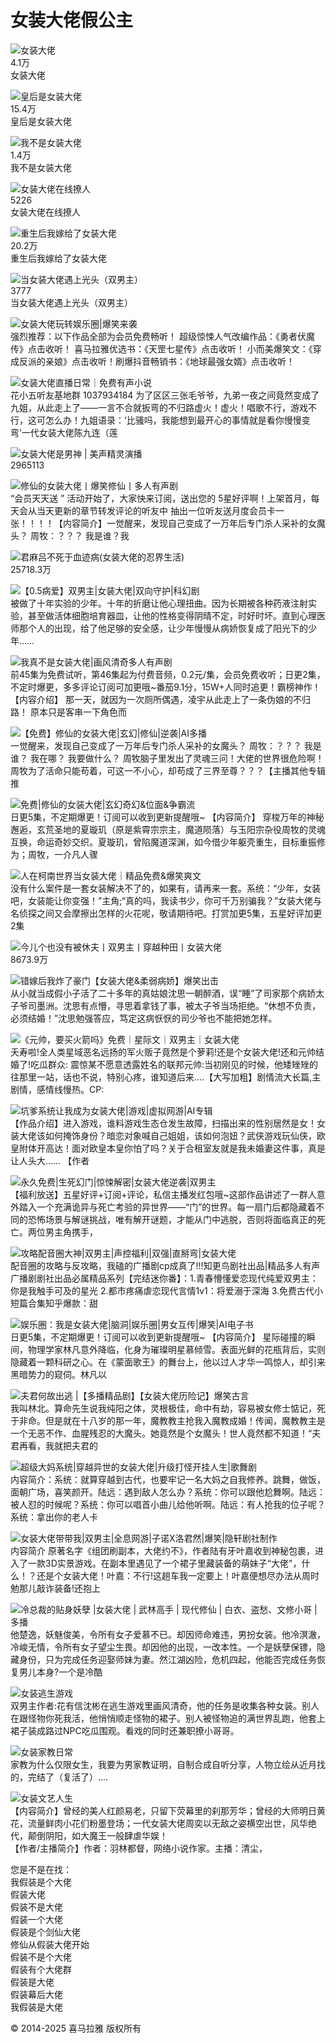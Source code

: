 # 女装大佬假公主

![女装大佬](https://imagev2.xmcdn.com/storages/1ae4-audiofreehighqps/C7/02/CKwRINsFYkfmAAgCSQD2BYXI.jpg!quality%3D1%26magick%3Dwebp%26op_type%3D3%26columns%3D200%26rows%3D200)  
4.1万  
女装大佬  

![皇后是女装大佬](https://imagev2.xmcdn.com/storages/0cc5-audiofreehighqps/5E/49/CMCoOSYDWMjjAAI3KABcMjDx.jpg!quality%3D1%26magick%3Dwebp%26op_type%3D3%26columns%3D200%26rows%3D200)  
15.4万  
皇后是女装大佬  

![我不是女装大佬](https://imagev2.xmcdn.com/storages/42af-audiofreehighqps/38/32/CMCoOSEE9KQTAAFPwgDZ3F3W.png!quality%3D1%26magick%3Dwebp%26op_type%3D3%26columns%3D200%26rows%3D200)  
1.4万  
我不是女装大佬  

![女装大佬在线撩人](https://imagev2.xmcdn.com/storages/f8b5-audiofreehighqps/02/00/CKwRIDoEbrRNAAF_kwCpBH8j.jpg!quality%3D1%26magick%3Dwebp%26op_type%3D3%26columns%3D200%26rows%3D200)  
5226  
女装大佬在线撩人  

![重生后我嫁给了女装大佬](https://imagev2.xmcdn.com/storages/8949-audiofreehighqps/0A/37/GKwRIUEGznIcAAKhyQGSHpCN.jpeg!quality%3D1%26magick%3Dwebp%26op_type%3D3%26columns%3D200%26rows%3D200)  
20.2万  
重生后我嫁给了女装大佬  

![当女装大佬遇上光头（双男主）](https://imagev2.xmcdn.com/storages/7928-audiofreehighqps/58/55/GAqhjg0K6_82AAEtpwMiV0jI.jpg!quality%3D1%26magick%3Dwebp%26op_type%3D3%26columns%3D200%26rows%3D200)  
3777  
当女装大佬遇上光头（双男主）  

![女装大佬玩转娱乐圈|爆笑来袭](https://imagev2.xmcdn.com/storages/25f8-audiofreehighqps/BD/45/CMCoOR8Dq9quAAchPwBw8pgD.jpg!quality%3D1%26magick%3Dwebp%26op_type%3D3%26columns%3D144%26rows%3D144)  
强烈推荐：以下作品全部为会员免费畅听！ 超级惊悚人气改编作品：《勇者伏魔传》点击收听！ 喜马拉雅优选书：《天罡七星传》点击收听！ 小而美爆笑文：《穿成反派的亲娘》点击收听！刷爆抖音畅销书：《地球最强女婿》点击收听！  

![女装大佬直播日常｜免费有声小说](https://imagev2.xmcdn.com/storages/4e70-audiofreehighqps/F1/60/CKwRIaIE2yPFAADzsQDQnrMz.jpg!quality%3D1%26magick%3Dwebp%26op_type%3D3%26columns%3D144%26rows%3D144)  
花小五听友基地群 1037934184 为了区区三张毛爷爷，九弟一夜之间竟然变成了九姐，从此走上了——一言不合就扳弯的不归路虚火！虚火！唱歌不行，游戏不行，这可怎么办！九姐语录：‘比骚吗，我能想到最开心的事情就是看你慢慢变弯’一代女装大佬陈九连（莲  

![女装大佬是男神 | 美声精灵演播](https://imagev2.xmcdn.com/storages/8861-audiofreehighqps/45/F3/GKwRIJEJvQKtAAuihgKy8wR0.jpg!quality%3D1%26magick%3Dwebp%26op_type%3D3%26columns%3D144%26rows%3D144)  
2965113  

![修仙的女装大佬丨爆笑修仙丨多人有声剧](https://imagev2.xmcdn.com/storages/9ebe-audiofreehighqps/DC/57/GKwRIMAIzIMUAAAL5gJV7dG9.jpg)  
“会员天天送 ” 活动开始了，大家快来订阅，送出您的 5星好评啊！上架首月，每天会从当天更新的章节转发评论的听友中 抽出一位听友送月度会员卡一张！！！！【内容简介】一觉醒来，发现自己变成了一万年后专门杀人采补的女魔头？ 周牧：？？？ 我是谁？我  

![君麻吕不死于血迹病(女装大佬的忍界生活)](https://imagev2.xmcdn.com/storages/9ebe-audiofreehighqps/DC/57/GKwRIMAIzIMUAAAL5gJV7dG9.jpg)  
25718.3万  

![【0.5病爱】双男主|女装大佬|双向守护|科幻剧](https://imagev2.xmcdn.com/storages/9ebe-audiofreehighqps/DC/57/GKwRIMAIzIMUAAAL5gJV7dG9.jpg)  
被做了十年实验的少年。十年的折磨让他心理扭曲。因为长期被各种药液注射实验，甚至做活体细胞培育器皿，让他的性格变得阴晴不定，时好时坏。直到心理医师那个人的出现，给了他足够的安全感，让少年慢慢从病娇恢复成了阳光下的少年……  

![我真不是女装大佬|画风清奇多人有声剧](https://imagev2.xmcdn.com/storages/9ebe-audiofreehighqps/DC/57/GKwRIMAIzIMUAAAL5gJV7dG9.jpg)  
前45集为免费试听，第46集起为付费音频，0.2元/集，会员免费收听；日更2集，不定时爆更，多多评论订阅可加更哦~番茄9.1分，15W+人同时追更！霸榜神作！【内容介绍】 那一天，就因为一次厕所偶遇，凌宇从此走上了一条伪娘的不归路！ 原本只是客串一下角色而  

![【免费】修仙的女装大佬|玄幻|修仙|逆袭|AI多播](https://imagev2.xmcdn.com/storages/9ebe-audiofreehighqps/DC/57/GKwRIMAIzIMUAAAL5gJV7dG9.jpg)  
一觉醒来，发现自己变成了一万年后专门杀人采补的女魔头？ 周牧：？？？ 我是谁？ 我在哪？ 我要做什么？ 周牧脑子里发出了灵魂三问！大佬的世界很危险啊！周牧为了活命只能苟着，可这一不小心，却苟成了三界至尊？？？【主播其他专辑推  

![免费|修仙的女装大佬|玄幻奇幻&位面&争霸流](https://imagev2.xmcdn.com/storages/9ebe-audiofreehighqps/DC/57/GKwRIMAIzIMUAAAL5gJV7dG9.jpg)  
日更5集，不定期爆更！订阅可以收到更新提醒哦~ 【内容简介】 穿梭万年的神秘邂逅，玄荒圣地的夏璇玑（原是紫霄宗宗主，魔道陨落）与玉阳宗杂役周牧的灵魂互换，命运奇妙交织。夏璇玑，曾陷魔道深渊，如今借少年躯壳重生，目标重振修为；周牧，一介凡人骤  

![人在柯南世界当女装大佬｜精品免费&爆笑爽文](https://imagev2.xmcdn.com/storages/9ebe-audiofreehighqps/DC/57/GKwRIMAIzIMUAAAL5gJV7dG9.jpg)  
没有什么案件是一套女装解决不了的，如果有，请再来一套。系统：“少年，女装吧，女装能让你变强！”主角;“真的吗，我读书少，你可千万别骗我？”女装大佬与名侦探之间又会摩擦出怎样的火花呢，敬请期待吧。打赏加更5集，五星好评加更2集  

![今儿个也没有被休夫丨双男主丨穿越种田丨女装大佬](https://imagev2.xmcdn.com/storages/9ebe-audiofreehighqps/DC/57/GKwRIMAIzIMUAAAL5gJV7dG9.jpg)  
8673.9万  

![错嫁后我炸了豪门【女装大佬&柔弱病娇】爆笑出击](https://imagev2.xmcdn.com/storages/9ebe-audiofreehighqps/DC/57/GKwRIMAIzIMUAAAL5gJV7dG9.jpg)  
从小就当成假小子活了二十多年的真姑娘沈思一朝醉酒，误“睡”了司家那个病娇太子爷司墨洲。沈思有点懵，寻思着拿钱了事，被太子爷当场拒绝。“休想不负责，必须结婚！”沈思勉强答应，笃定这病恹恹的司少爷也不能把她怎样。  

![《元帅，要买火箭吗》免费｜星际文｜双男主｜女装大佬](https://imagev2.xmcdn.com/storages/9ebe-audiofreehighqps/DC/57/GKwRIMAIzIMUAAAL5gJV7dG9.jpg)  
夭寿啦!全人类星域恶名远扬的军火贩子竟然是个萝莉!还是个女装大佬!还和元帅结婚了!吃瓜群众: 震惊某不愿意透露姓名的联邦元帅:当初刚见的时候，他矮矬矬的往那里一站，话也不说，特别心疼，谁知道后来....【大写加粗】剧情流大长篇,主剧情，感情线慢热。CP:  

![坑爹系统让我成为女装大佬|游戏|虚拟网游|AI专辑](https://imagev2.xmcdn.com/storages/9ebe-audiofreehighqps/DC/57/GKwRIMAIzIMUAAAL5gJV7dG9.jpg)  
【作品介绍】进入游戏，谁料游戏生态仓发生故障，扫描出来的性别居然是女！女装大佬该如何掩饰身份？暗恋对象喊自己姐姐，该如何泡妞？武侠游戏玩仙侠，欧皇附体开高达！面对欧皇本皇你怕了吗？关于合租室友就是我未婚妻这件事，真是让人头大…… 【作者  

![永久免费|生死幻门|惊悚解密|女装大佬逆袭|双男主](https://imagev2.xmcdn.com/storages/9ebe-audiofreehighqps/DC/57/GKwRIMAIzIMUAAAL5gJV7dG9.jpg)  
【福利放送】五星好评+订阅+评论，私信主播发红包哦~这部作品讲述了一群人意外踏入一个充满诡异与死亡考验的异世界——“门”的世界。每一扇门后都隐藏着不同的恐怖场景与解谜挑战，唯有解开谜题，才能从门中逃脱，否则将面临真正的死亡。两位男主角携手，  

![攻略配音圈大神|双男主|声控福利|双强|直掰弯|女装大佬](https://imagev2.xmcdn.com/storages/9ebe-audiofreehighqps/DC/57/GKwRIMAIzIMUAAAL5gJV7dG9.jpg)  
配音圈的攻略与反攻略，我磕的广播剧cp成真了!!!知更鸟剧社出品|精品多人有声广播剧剧社出品必属精品系列【完结迷你番】：1.青春懵懂爱恋现代纯爱双男主：你是我触手可及的星光 2.都市疼痛虐恋现代言情1v1：将爱溺于深海 3.免费古代小短篇合集知乎爆款：甜  

![娱乐圈：我是女装大佬|脑洞|娱乐圈|男女互传|爆笑|AI电子书](https://imagev2.xmcdn.com/storages/9ebe-audiofreehighqps/DC/57/GKwRIMAIzIMUAAAL5gJV7dG9.jpg)  
日更5集，不定期爆更！订阅可以收到更新提醒哦~ 【内容简介】 星际碰撞的瞬间，物理学家林凡意外降临，化身为璀璨明星慕倾雪。表面光鲜的花瓶背后，实则隐藏着一颗科研之心。在《蒙面歌王》的舞台上，他以过人才华一鸣惊人，却引来黑暗势力的窥伺。林凡以  

![夫君何故出逃 |【多播精品剧】【女装大佬历险记】爆笑古言](https://imagev2.xmcdn.com/storages/9ebe-audiofreehighqps/DC/57/GKwRIMAIzIMUAAAL5gJV7dG9.jpg)  
我叫林北。算命先生说我纯阳之体，灵根极佳，命中有劫，容易被女修士惦记，死于非命。但是就在十八岁的那一年，魔教教主抢我入魔教成婚！传闻，魔教教主是一个无恶不作、血腥残忍的大魔头。她竟然是个女魔头！世人竟然都不知道！“夫君再看，我就把夫君的  

![超级大妈系统|穿越异世的女装大佬|升级打怪开挂人生|歌舞剧](https://imagev2.xmcdn.com/storages/9ebe-audiofreehighqps/DC/57/GKwRIMAIzIMUAAAL5gJV7dG9.jpg)  
内容简介：系统：就算穿越到古代，也要牢记一名大妈之自我修养。跳舞，做饭，面朝广场，喜笑颜开。陆远：遇到敌人怎么办？系统：你可以跟他尬舞啊。陆远：被人怼的时候呢？系统：你可以唱首小曲儿给他听啊。陆远：有人抢我的位子呢？系统：拿出你的老人卡  

![女装大佬带带我|双男主|全息网游|子诺X洛君然|爆笑|隐轩剧社制作](https://imagev2.xmcdn.com/storages/9ebe-audiofreehighqps/DC/57/GKwRIMAIzIMUAAAL5gJV7dG9.jpg)  
内容简介 原著名字《组团刷副本，大佬约不》，作者陆有牙叶嘉收到神秘包裹，进入了一款3D实景游戏。在副本里遇见了一个裙子里藏装备的萌妹子“大佬"，什么！？还是个女装大佬！叶嘉：不行!这趟车我一定要上！叶嘉便想尽办法从周时勉那儿敲诈装备!还抱上  

![冷总裁的贴身妖孽 |女装大佬 | 武林高手 | 现代修仙 | 白衣、盗愁、文修小哥 | 多播](https://imagev2.xmcdn.com/storages/9ebe-audiofreehighqps/DC/57/GKwRIMAIzIMUAAAL5gJV7dG9.jpg)  
他楚逸，妖魅俊美，令所有女子爱慕不已。却因师命难违，男扮女装。他冷溟澈，冷峻无情，令所有女子望尘生畏。却因他的出现，一改本性。一个是妖孽保镖，隐藏身份，只为完成任务迎娶师妹为妻。然江湖凶险，危机四起，他能否完成任务恢复男儿本身?一个是冷酷  

![女装逃生游戏](https://imagev2.xmcdn.com/storages/9ebe-audiofreehighqps/DC/57/GKwRIMAIzIMUAAAL5gJV7dG9.jpg)  
双男主作者:花有信沈彬在逃生游戏里画风清奇，他的任务是收集各种女装。别人在跟怪物你死我活，他悄悄顺走怪物的裙子。别人被怪物追的满世界乱跑，他套上裙子装成路过NPC吃瓜围观。看戏的同时还兼职撩小哥哥。  

![女装家教日常](https://imagev2.xmcdn.com/storages/9ebe-audiofreehighqps/DC/57/GKwRIMAIzIMUAAAL5gJV7dG9.jpg)  
家教为什么仅限女生，我要为男家教证明，自制合成自听分享，人物立绘从近月找的，完结了（复活了）....  

![女装文艺人生](https://imagev2.xmcdn.com/storages/9ebe-audiofreehighqps/DC/57/GKwRIMAIzIMUAAAL5gJV7dG9.jpg)  
【内容简介】曾经的美人红颜易老，只留下荧幕里的刹那芳华；曾经的大师明日黄花，流量鲜肉小花们粉墨登场；一代女装大佬周奕以无敌之姿横空出世，风华绝代，颠倒阴阳，如大魔王一般肆虐华娱！  
【作者/主播简介】作者：羽林都督，网络小说作家。主播：清尘，  

您是不是在找：  
我假装是个大佬  
假装大佬  
假装不是大佬  
假装一个大佬  
假装是个剑仙大佬  
修仙从假装大佬开始  
假装不是个大佬  
假装有个大佬群  
假装是大佬  
假装幕后大佬  
我假装是大佬  

© 2014-2025 喜马拉雅 版权所有